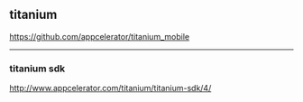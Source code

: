 ## titanium

https://github.com/appcelerator/titanium_mobile

---

### titanium sdk
http://www.appcelerator.com/titanium/titanium-sdk/4/

